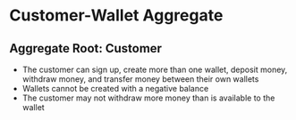 ﻿# Customer-Wallet Aggregate

## Aggregate Root: Customer

- The customer can sign up, create more than one wallet, deposit money, withdraw money, and transfer money between their own wallets
- Wallets cannot be created with a negative balance
- The customer may not withdraw more money than is available to the wallet